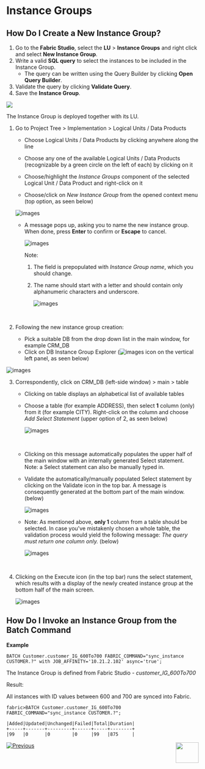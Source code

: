 # Instance Groups

## How Do I Create a New Instance Group?

<studio>

1. Go to the **Fabric Studio**, select the **LU** > **Instance Groups** and right click and select **New Instance Group**.
2. Write a valid **SQL query** to select the instances to be included in the Instance Group.
   * The query can be written using the Query Builder by clicking **Open Query Builder**.
3. Validate the query by clicking **Validate Query**.
4. Save the **Instance Group**.

<img src="images/23_jobs_and_batch_services_commandsExamples.PNG">

The Instance Group is deployed together with its LU.

</studio>

<web>

1. Go to Project Tree > Implementation > Logical Units / Data Products

   - Choose Logical Units / Data Products by clicking anywhere along the line

   - Choose any one of the available Logical Units / Data Products (recognizable by a green circle on the left of each) by clicking on it

   - Choose/highlight the *Instance Groups* component of the selected Logical Unit / Data Product and right-click on it

   -  Choose/click on *New Instance Group* from the opened context menu (top option, as seen below)

     ![images](images/20_14_web_choose_new_instance_group.png)

   -  A message pops up, asking you to name the new instance group. When done, press **Enter** to confirm or **Escape** to cancel.

      ![images](images/20_14_web_instance_group_name.png)

      Note:

      1. The field is prepopulated with *Instance Group name*, which you should change.

      2. The name should start with a letter and should contain only alphanumeric characters and underscore.

         ![images](images/20_14_web_instance_name_characteristics.png)

      ​

2. Following the new instance group creation: 

   - Pick a suitable DB from the drop down list in the main window, for example CRM_DB
   - Click on DB Instance Group Explorer (![images](images/20_14_web_db_interface_explorer_icon.png) icon on the vertical left panel, as seen below)

![images](images/20_14_web_choose_db_interface_explorer_left_panel.png)

3. Correspondently, click on CRM_DB (left-side window) > main > table

   - Clicking on table displays an alphabetical list of available tables

   - Choose a table (for example ADDRESS), then select **1** column (only) from it (for example CITY). Right-click on the column and choose *Add Select Statement* (upper option of 2, as seen below)

     ![images](images/20_14_web_add_select_statement2.png)

     ​


   - Clicking on this message automatically populates the upper half of the main window with an internally generated Select statement. Note: a Select statement can also be manually typed in.

   - Validate the automatically/manually populated Select statement by clicking on the Validate icon in the top bar. A message is consequently generated at the bottom part of the main window. (below)

     ![images](images/20_14_query_is_valid.png)

   - Note: As mentioned above, **only 1** column from a table should be selected. In case you've mistakenly chosen a whole table, the validation process would yield the following message: *The query must return one column only.* (below)

     ![images](images/20_14_message_query_must_return_one_column_only.png)

     ​

4. Clicking on the Execute icon (in the top bar) runs the select statement, which results with a display of the newly created instance group at the bottom half of the main screen.

   ![images](images/20_14_web_results_display.png)

</web>

<studio>

## How Do I Invoke an Instance Group from the Batch Command

**Example** 

    BATCH Customer.customer_IG_600To700 FABRIC_COMMAND="sync_instance CUSTOMER.?" with JOB_AFFINITY='10.21.2.102' async='true';

The Instance Group is defined from Fabric Studio - *customer_IG_600To700*

Result:

All instances with ID values between 600 and 700 are synced into Fabric.

```fabric>BATCH Customer.customer_IG_600To700 FABRIC_COMMAND="sync_instance CUSTOMER.?";```

```
|Added|Updated|Unchanged|Failed|Total|Duration|
+-----+-------+---------+------+-----+--------+
|99   |0      |0        |0     |99   |875     |
```




[![Previous](/articles/images/Previous.png)](/articles/20_jobs_and_batch_services/13_migrate_commands.md)[<img align="right" width="60" height="54" src="/articles/images/Next.png">](/articles/20_jobs_and_batch_services/15_batch_broadway_commands.md)

</studio>

